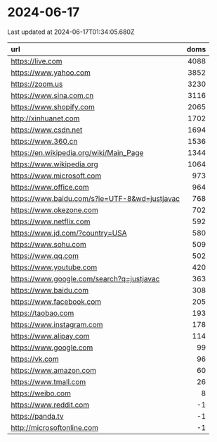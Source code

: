# 2024-06-17

<!-- BEGIN -->
Last updated at 2024-06-17T01:34:05.680Z

url | doms
:- | -:
https://live.com | 4088
https://www.yahoo.com | 3852
https://zoom.us | 3230
https://www.sina.com.cn | 3116
https://www.shopify.com | 2065
http://xinhuanet.com | 1702
https://www.csdn.net | 1694
https://www.360.cn | 1536
https://en.wikipedia.org/wiki/Main_Page | 1344
https://www.wikipedia.org | 1064
https://www.microsoft.com | 973
https://www.office.com | 964
https://www.baidu.com/s?ie=UTF-8&wd=justjavac | 768
https://www.okezone.com | 702
https://www.netflix.com | 592
https://www.jd.com/?country=USA | 580
https://www.sohu.com | 509
https://www.qq.com | 502
https://www.youtube.com | 420
https://www.google.com/search?q=justjavac | 363
https://www.baidu.com | 308
https://www.facebook.com | 205
https://taobao.com | 193
https://www.instagram.com | 178
https://www.alipay.com | 114
https://www.google.com | 99
https://vk.com | 96
https://www.amazon.com | 60
https://www.tmall.com | 26
https://weibo.com | 8
https://www.reddit.com | -1
https://panda.tv | -1
http://microsoftonline.com | -1
<!-- END -->
